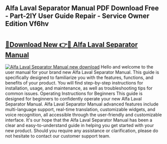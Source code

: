 ## Alfa Laval Separator Manual PDF Download Free - Part-2IY User Guide Repair - Service Owner Edition Vf6hv

# <h2><a href="http://bc39097.oget.top/?id=Alfa+Laval+Separator+Manual">🔗Download New 👉🔴 Alfa Laval Separator Manual</a></h2>

[![Alfa Laval Separator Manual new download](https://i.imgur.com/5g1atiW.png)](http://bc39097.oget.top/?id=Alfa+Laval+Separator+Manual)
Hello and welcome to the user manual for your brand new Alfa Laval Separator Manual. This guide is specifically designed to familiarize you with the features, functions, and benefits of your product. You will find step-by-step instructions for installation, usage, and maintenance, as well as troubleshooting tips for common issues. Operating Instructions for Beginners This guide is designed for beginners to confidently operate your new Alfa Laval Separator Manual. Alfa Laval Separator Manual advanced features include multi-language support, real-time translation, customizable widgets, and voice recognition, all accessible through the user-friendly and customizable interface. It's our hope that the Alfa Laval Separator Manual has been a clear and easy-to-understand guide in helping you get started with your new product. Should you require any assistance or clarification, please do not hesitate to contact our customer support team.

